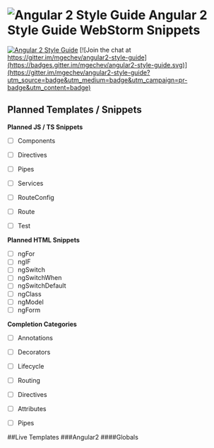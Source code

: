 # ![Angular 2 Style Guide](https://raw.githubusercontent.com/mgechev/angular2-style-guide/master/assets/logo.png) Angular 2 Style Guide WebStorm Snippets

[![Angular 2 Style Guide](https://mgechev.github.io/angular2-style-guide/images/badge.svg)](https://github.com/mgechev/angular2-style-guide)
[![Join the chat at https://gitter.im/mgechev/angular2-style-guide](https://badges.gitter.im/mgechev/angular2-style-guide.svg)](https://gitter.im/mgechev/angular2-style-guide?utm_source=badge&utm_medium=badge&utm_campaign=pr-badge&utm_content=badge)


## Planned Templates / Snippets

**Planned JS / TS Snippets**

- [ ] Components
- [ ] Directives
- [ ] Pipes
- [ ] Services
- [ ] RouteConfig
- [ ] Route
- [ ] Test


**Planned HTML Snippets**

- [ ] ngFor
- [ ] ngIF
- [ ] ngSwitch
- [ ] ngSwitchWhen
- [ ] ngSwitchDefault
- [ ] ngClass
- [ ] ngModel
- [ ] ngForm

**Completion Categories** 

- [ ] Annotations
- [ ] Decorators
- [ ] Lifecycle
- [ ] Routing
- [ ] Directives
- [ ] Attributes
- [ ] Pipes


##Live Templates
###Angular2
####Globals
